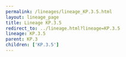```yaml
---
permalink: /lineages/lineage_KP.3.5.html
layout: lineage_page
title: Lineage KP.3.5
redirect_to: ../lineage.html?lineage=KP.3.5
lineage: KP.3.5
parent: KP.3
children: ['KP.3.5']
---
```

